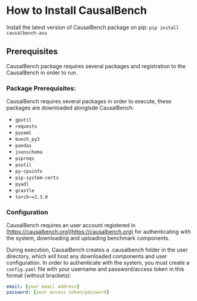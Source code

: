 # How to Install CausalBench
Install the latest version of CausalBench package on pip:
`pip install causalbench-asu`

## Prerequisites
CausalBench package requires several packages and registration to the CausalBench in order to run.
### Package Prerequisites:
CausalBench requires several packages in order to execute, these packages are downloaded alongisde CausalBench:

- `gputil`
- `requests`
- `pyyaml`
- `bunch_py3`
- `pandas`
- `jsonschema`
- `pipreqs`
- `psutil`
- `py-cpuinfo`
- `pip-system-certs`
- `pyadl`
- `gcastle`
- `torch~=2.3.0`

### Configuration

CausalBench requires an user account registered in [https://causalbench.org](https://causalbench.org) for authenticating with the system, downloading and uploading benchmark components.

During execution, CausalBench creates a .causalbench folder in the user directory, which will host any downloaded components and user configuration. In order to authenticate with the system, you must create a `config.yaml` file with your username and password/access token in this format (without brackets):

```yaml
email: [your email address]
password: [your access token/password]
```